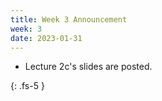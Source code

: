 ```yaml
---
title: Week 3 Announcement
week: 3
date: 2023-01-31
---
```


* Lecture 2c's slides are posted.

{: .fs-5 }
